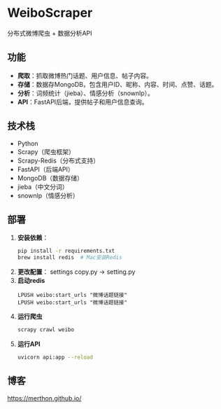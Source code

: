 # WeiboScraper
分布式微博爬虫 + 数据分析API

## 功能
- **爬取**：抓取微博热门话题、用户信息、帖子内容。
- **存储**：数据存MongoDB，包含用户ID、昵称、内容、时间、点赞、话题。
- **分析**：词频统计（jieba）、情感分析（snownlp）。
- **API**：FastAPI后端，提供帖子和用户信息查询。

## 技术栈
- Python
- Scrapy（爬虫框架）
- Scrapy-Redis（分布式支持）
- FastAPI（后端API）
- MongoDB（数据存储）
- jieba（中文分词）
- snownlp（情感分析）

## 部署
1. **安装依赖**：
   ```bash
   pip install -r requirements.txt
   brew install redis  # Mac安装Redis
2. **更改配置**：
   settings copy.py -> setting.py
3. **启动redis**
   ```redis-cli
   LPUSH weibo:start_urls "微博话题链接"
   LPUSH weibo:start_urls "微博话题链接"
4. **运行爬虫**
   ```bash
   scrapy crawl weibo
5. **运行API**
   ```bash
   uvicorn api:app --reload
## 博客
https://merthon.github.io/
   
